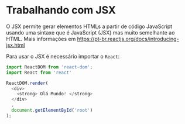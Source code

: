 # Trabalhando com JSX

O JSX permite gerar elementos HTMLs a partir de código JavaScript usando uma sintaxe que é JavaScript (JSX) mas muito semelhante ao HTML. Mais informações em https://pt-br.reactjs.org/docs/introducing-jsx.html  

Para usar o JSX é necessário importar o `React`: 
```javascript
import ReactDOM from 'react-dom';
import React from 'react'

ReactDOM.render(
  <div>
    <strong> Olá Mundo! </strong>
  </div>
  ,
  document.getElementById('root')
);
``` 